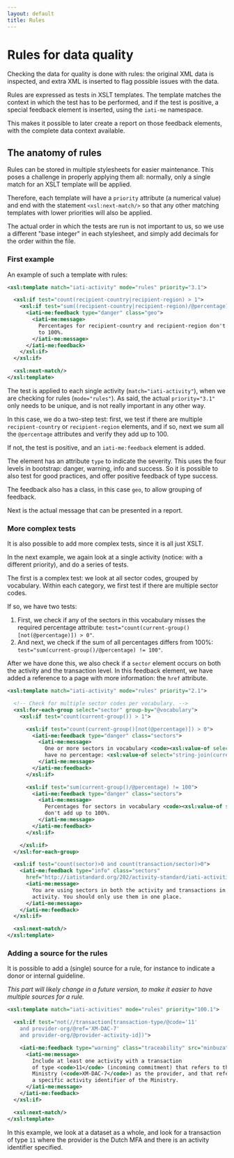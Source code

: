 ```yaml
---
layout: default
title: Rules
---
```


# Rules for data quality

Checking the data for quality is done with rules: the original XML data is
inspected, and extra XML is inserted to flag possible issues with the data.

Rules are expressed as tests in XSLT templates. The template matches the context
in which the test has to be performed, and if the test is positive, a special
feedback element is inserted, using the `iati-me` namespace.

This makes it possible to later create a report on those feedback elements,
with the complete data context available.

## The anatomy of rules

Rules can be stored in multiple stylesheets for easier maintenance. This poses a
challenge in properly applying them all: normally, only a single match for an
XSLT template will be applied.

Therefore, each template will have a `priority` attribute (a numerical value)
and end with the statement `<xsl:next-match/>` so that any other matching
templates with lower priorities will also be applied.

The actual order in which the tests are run is not important to us, so we use
a different "base integer" in each stylesheet, and simply add decimals for the
order within the file.

### First example

An example of such a template with rules:

```xml
<xsl:template match="iati-activity" mode="rules" priority="3.1">

  <xsl:if test="count(recipient-country|recipient-region) > 1">
    <xsl:if test="sum((recipient-country|recipient-region)/@percentage) != 100">
      <iati-me:feedback type="danger" class="geo">
        <iati-me:message>
          Percentages for recipient-country and recipient-region don't add up
          to 100%.
        </iati-me:message>
      </iati-me:feedback>
    </xsl:if>
  </xsl:if>

  <xsl:next-match/>
</xsl:template>
```

The test is applied to each single activity (`match="iati-activity"`), when we
are checking for rules (`mode="rules"`). As said, the actual `priority="3.1"`
only needs to be unique, and is not really important in any other way.

In this case, we do a two-step test: first, we test if there are multiple
`recipient-country` or `recipient-region` elements, and if so, next we sum all
the `@percentage` attributes and verify they add up to 100.

If not, the test is positive, and an `iati-me:feedback` element is added.

The element has an attribute `type` to indicate the severity. This uses the four
levels in bootstrap: danger, warning, info and success. So it is possible
to also test for good practices, and offer positive feedback of type success.

The feedback also has a class, in this case `geo`, to allow grouping of
feedback.

Next is the actual message that can be presented in a report.

### More complex tests

It is also possible to add more complex tests, since it is all just XSLT.

In the next example, we again look at a single activity (notice: with a
different priority), and do a series of tests.

The first is a complex test: we look at all sector codes, grouped by vocabulary.
Within each category, we first test if there are multiple sector codes.

If so, we have two tests:

1. First, we check if any of the sectors in this vocabulary misses the required
percentage attribute: `test="count(current-group()[not(@percentage)]) > 0"`.
2. And next, we check if the sum of all percentages differs from 100%:
`test="sum(current-group()/@percentage) != 100"`.

After we have done this, we also check if a `sector` element occurs on both
the activity and the transaction level. In this feedback element, we have added
a reference to a page with more information: the `href` attribute.


```xml
<xsl:template match="iati-activity" mode="rules" priority="2.1">

  <!-- Check for multiple sector codes per vocabulary. -->
  <xsl:for-each-group select="sector" group-by="@vocabulary">
    <xsl:if test="count(current-group()) > 1">

      <xsl:if test="count(current-group()[not(@percentage)]) > 0">
        <iati-me:feedback type="danger" class="sectors">
          <iati-me:message>
            One or more sectors in vocabulary <code><xsl:value-of select="current-grouping-key()"/></code>
            have no percentage: <xsl:value-of select="string-join(current-group()[not(@percentage)]/@code, ', ')"/>
          </iati-me:message>
        </iati-me:feedback>
      </xsl:if>

      <xsl:if test="sum(current-group()/@percentage) != 100">
        <iati-me:feedback type="danger" class="sectors">
          <iati-me:message>
            Percentages for sectors in vocabulary <code><xsl:value-of select="current-grouping-key()"/></code>
            don't add up to 100%.
          </iati-me:message>
        </iati-me:feedback>
      </xsl:if>

    </xsl:if>
  </xsl:for-each-group>

  <xsl:if test="count(sector)>0 and count(transaction/sector)>0">
    <iati-me:feedback type="info" class="sectors"
      href="http://iatistandard.org/202/activity-standard/iati-activities/iati-activity/sector/#definition">
      <iati-me:message>
        You are using sectors in both the activity and transactions in the
        activity. You should only use them in one place.
      </iati-me:message>
    </iati-me:feedback>
  </xsl:if>

  <xsl:next-match/>
</xsl:template>
```

### Adding a source for the rules

It is possible to add a (single) source for a rule, for instance to indicate
a donor or internal guideline.

*This part will likely change in a future version, to make it easier to have
multiple sources for a rule.*

```xml
<xsl:template match="iati-activities" mode="rules" priority="100.1">

  <xsl:if test="not(//transaction[transaction-type/@code='11'
    and provider-org/@ref='XM-DAC-7'
    and provider-org/@provider-activity-id])">

    <iati-me:feedback type="warning" class="traceability" src="minbuza">
      <iati-me:message>
        Include at least one activity with a transaction
        of type <code>11</code> (incoming commitment) that refers to the
        Ministry (<code>XM-DAC-7</code>) as the provider, and that refers to
        a specific activity identifier of the Ministry.
      </iati-me:message>
    </iati-me:feedback>
  </xsl:if>

  <xsl:next-match/>
</xsl:template>
```

In this example, we look at a dataset as a whole, and look for a transaction
of type `11` where the provider is the Dutch MFA and there is an activity
identifier specified.
